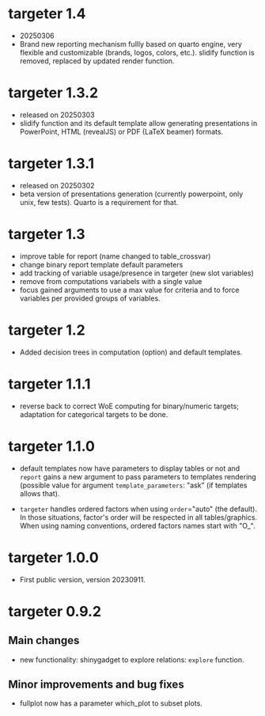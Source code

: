 # targeter 1.4

* 20250306
* Brand new reporting mechanism fullly based on quarto engine, very flexible and
  customizable (brands, logos, colors, etc.).
  slidify function is removed, replaced by updated render function.

# targeter 1.3.2

* released on 20250303 
* slidify function and its default template allow generating presentations in
  PowerPoint, HTML (revealJS) or PDF (LaTeX beamer) formats.


# targeter 1.3.1

* released on 20250302 
* beta version of presentations generation (currently powerpoint, only unix,
  few tests). Quarto is a requirement for that.

# targeter 1.3

* improve table for report (name changed to table_crossvar)
* change binary report template default parameters
* add tracking of variable usage/presence in targeter (new slot variables)
* remove from computations variabels with a single value
* focus gained arguments to use a max value for criteria and to force variables 
  per provided groups of variables.

# targeter 1.2

* Added decision trees in computation (option) and default templates.  


# targeter 1.1.1

* reverse back to correct WoE computing for binary/numeric targets; adaptation
  for categorical targets to be done.




# targeter 1.1.0

* default templates now have parameters to display tables or not and `report` 
  gains a new argument to pass parameters to templates rendering (possible value
  for argument `template_parameters`: "ask" (if templates allows that).

* `targeter` handles ordered factors when using `order`="auto" (the default). In
  those situations, factor's order will be respected in all tables/graphics. 
  When using naming conventions, ordered factors names start with "O_".


# targeter 1.0.0

* First public version, version 20230911.


# targeter 0.9.2

## Main changes

* new functionality: shinygadget to explore relations: `explore` function.

## Minor improvements and bug fixes

* fullplot now has a parameter which_plot to subset plots.
